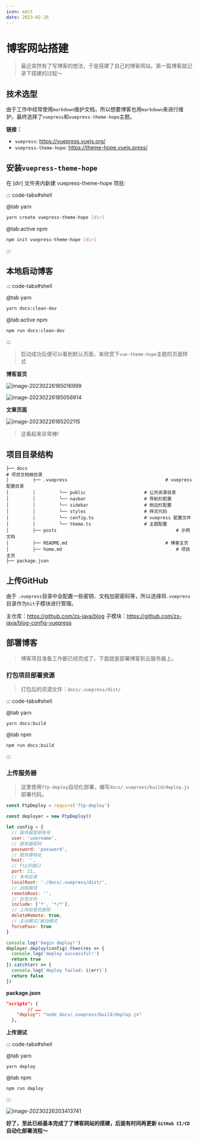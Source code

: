 ```yaml
---
icon: edit
date: 2023-02-26
---
```


# 博客网站搭建

> 最近突然有了写博客的想法，于是搭建了自己的博客网站。第一篇博客就记录下搭建的过程～

## 技术选型
由于工作中经常使用`markdown`维护文档，所以想要博客也用`markdown`来进行维护。最终选择了`vuepress`和`vuepress-theme-hope`主题。

**链接：**

* `vuepress`: https://vuepress.vuejs.org/
* `vuepress-theme-hope`: https://theme-hope.vuejs.press/



## 安装`vuepress-theme-hope`
在 [dir] 文件夹内新建 vuepress-theme-hope 项目:

::: code-tabs#shell

@tab yarn

```bash
yarn create vuepress-theme-hope [dir]
```

@tab:active npm

```bash
npm init vuepress-theme-hope [dir]
```

:::

## 本地启动博客
::: code-tabs#shell

@tab yarn

```bash
yarn docs:clean-dev
```

@tab:active npm

```bash
npm run docs:clean-dev
```

:::

> 启动成功后便可以看到默认页面，来欣赏下`vue-theme-hope`主题的页面样式

**博客首页**

![image-20230226185016999](https://static.xzcoder.com/markdown/image-20230226185016999.png)

![image-20230226185056914](https://static.xzcoder.com/markdown/image-20230226185056914.png)

**文章页面**

![image-20230226185202115](https://static.xzcoder.com/markdown/image-20230226185202115.png)

>  这看起来非常棒!



## 项目目录结构

```
├── docs																	# 项目文档根目录
│         ├── .vuepress										# vuepress 配置目录
│         │         └── public						# 公共资源目录
│         │         └── navbar						# 导航栏配置
│         │         └── sidebar						# 侧边栏配置
│         │         └── styles						# 样式代码
│         │         └── config.ts					# vuepress 配置文件
│         │         └── theme.ts					# 主题配置
│         ├── posts												# 示例文档
│         ├── README.md										# 博客主页
│         ├── home.md											# 项目主页
├── package.json
```



## 上传GitHub

由于 `.vuepress`目录中会配置一些密钥、文档加密密码等，所以选择将`.vuepress`目录作为`Git`子模块进行管理。

主仓库：https://github.com/zs-java/blog
子模块：https://github.com/zs-java/blog-config-vuepress



## 部署博客

> 博客项目准备工作都已经完成了，下面就是部署博客到云服务器上。

### 打包项目部署资源

> 打包后的资源文件：`docs/.vuepress/dist/`

::: code-tabs#shell

@tab yarn

```shell
yarn docs:build
```

@tab npm

```shell
npm run docs:build
```

:::

### 上传服务器

> 这里使用`ftp-deploy`自动化部署，编写`docs/.vuepress/build/deploy.js`部署代码。

```javascript
const FtpDeploy = require('ftp-deploy')

const deployer = new FtpDeploy()

let config = {
  // 服务器登录账号
  user: 'username',
  // 服务器密码
  password: 'password',
  // 服务器地址
  host: '',
  // ftp的接口
  port: 21,
  // 本地目录
  localRoot: './docs/.vuepress/dist/',
  // 远程路径
  remoteRoot: '',
  // 包含文件
  include: ['*', '*/*'],
  // 上传前是否删除
  deleteRemote: true,
  // 主动模式/被动模式
  forcePasv: true
}

console.log('begin deploy!')
deployer.deploy(config).then(res => {
  console.log('deploy successful!')
  return true
}).catch(err => {
  console.log(`deploy failed: ${err}`)
  return false
})
```

**package.json**

```json
"scripts": {
		// ……
    "deploy": "node docs/.vuepress/build/deploy.js"
  },
```

**上传测试**

::: code-tabs#shell

@tab yarn

```shell
yarn deploy
```

@tab npm

```shell
npm run deploy
```

:::

![image-20230226203413741](https://static.xzcoder.com/markdown/image-20230226203413741.png)





**好了，至此已经基本完成了了博客网站的搭建，后面有时间再更新 `GitHub CI/CD`自动化部署流程～**
